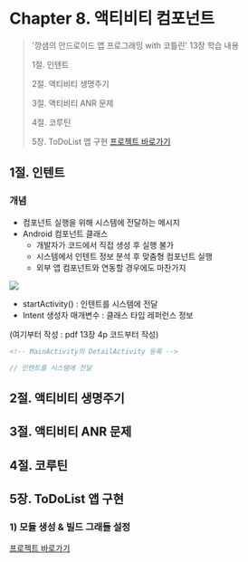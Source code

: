 # Chapter 8. 액티비티 컴포넌트

> '깡샘의 안드로이드 앱 프로그래밍 with 코틀린' 13장 학습 내용
>
> 1절. 인텐트
>
> 2절. 액티비티 생명주기
>
> 3절. 액티비티 ANR 문제
>
> 4절. 코루틴
>
> 5장. ToDoList 앱 구현
> [프로젝트 바로가기](https://github.com/BangYunseo/AndroidProject/tree/main/ch09)

## 1절. 인텐트

### 개념

- 컴포넌트 실행을 위해 시스템에 전달하는 메시지
- Android 컴포넌트 클래스
  - 개발자가 코드에서 직접 생성 후 실행 불가
  - 시스템에서 인텐트 정보 분석 후 맞춤형 컴포넌트 실행
  - 외부 앱 컴포넌트와 연동할 경우에도 마찬가지

<img src="https://github.com/BangYunseo/TIL/blob/main/Android/Image/ch06/ch08-01-Intent.PNG" height="auto" />

- startActivity() : 인텐트를 시스템에 전달
- Intent 생성자 매개변수 : 클래스 타입 레퍼런스 정보

(여기부터 작성 : pdf 13장 4p 코드부터 작성)

```xml
<!-- MainActivity의 DetailActivity 등록 -->

```

```kt
// 인텐트를 시스템에 전달

```

## 2절. 액티비티 생명주기

## 3절. 액티비티 ANR 문제

## 4절. 코루틴

## 5장. ToDoList 앱 구현

### 1) 모듈 생성 & 빌드 그래들 설정

[프로젝트 바로가기](https://github.com/BangYunseo/AndroidProject/tree/main/ch09)
